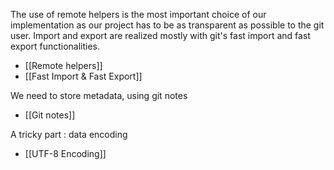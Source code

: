 The use of remote helpers is the most important choice of our implementation as our project has to be as transparent as possible to the git user. Import and export are realized mostly with git's fast import and fast export functionalities.

   * [[Remote helpers]]
   * [[Fast Import & Fast Export]]

We need to store metadata, using git notes

   * [[Git notes]]

A tricky part : data encoding

   * [[UTF-8 Encoding]]